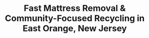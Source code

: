 ---
layout: location.njk
title: "Fast Mattress Removal & Community-Focused Recycling in East Orange, New Jersey"
metaDescription: "Fast mattress removal and community-focused recycling in East Orange, NJ. Next-day pickup serving this diverse Newark suburb from historic neighborhoods to modern developments with specialized urban community service."
permalink: /mattress-removal/new-jersey/newark/east-orange/
state: "New Jersey"
stateSlug: "new-jersey"
city: "East Orange"
citySlug: "east-orange"
parentMetro: "Newark"
zip: "07017"
latitude: 40.7676
longitude: -74.2049
tier: 3
population: 69612
businessLicense: "NJ-EO-2025-005"
pricing:
  oneItem: 125
  twoItems: 155
  threeItems: 180
  isPopular: twoItems
serviceArea: "East Orange, New Jersey including historic districts, residential neighborhoods, and community development areas"
neighborhoods: [
  {
    "name": "Central East Orange",
    "zipCodes": ["07017"]
  },
  {
    "name": "Ampere",
    "zipCodes": ["07018"]
  },
  {
    "name": "Brick Church",
    "zipCodes": ["07017"]
  },
  {
    "name": "Greenwood Lake Turnpike Area",
    "zipCodes": ["07017"]
  },
  {
    "name": "Main Street Corridor",
    "zipCodes": ["07017"]
  },
  {
    "name": "Park Avenue District",
    "zipCodes": ["07017"]
  },
  {
    "name": "Springdale Avenue Area",
    "zipCodes": ["07017"]
  },
  {
    "name": "Tremont Avenue Neighborhood",
    "zipCodes": ["07017"]
  },
  {
    "name": "North East Orange",
    "zipCodes": ["07017"]
  },
  {
    "name": "South East Orange",
    "zipCodes": ["07018"]
  },
  {
    "name": "East Orange Veterans Affairs Area",
    "zipCodes": ["07018"]
  },
  {
    "name": "Dodd Street Neighborhood",
    "zipCodes": ["07017"]
  }
]
zipCodes:
  - "07017"
  - "07018"
recyclingPartners:
  - "Waste Management Essex County"
  - "East Orange Department of Public Works"
  - "New Jersey Department of Environmental Protection Licensed Facilities"
  - "Essex County Recycling Programs"
nearbyCities:
  - name: "Newark"
    slug: "newark"
    distance: 2
    isSuburb: false
  - name: "Edison"
    slug: "edison"
    distance: 8
    isSuburb: true
  - name: "Elizabeth"
    slug: "elizabeth"
    distance: 7
    isSuburb: true
reviews:
  count: 198
  featured:
    - text: "We needed mattress pickup after moving into our new place in Ampere. The team was super professional and worked around our busy family schedule. They totally got the community vibe here and made everything easy for us."
      author: "Michelle R."
      neighborhood: "Ampere"
    - text: "Main Street area apartment cleanup - these folks showed up right on time, fair price, no hassles. Exactly what you need in this neighborhood."
      author: "Jerome"
      neighborhood: "Main Street Corridor"
    - text: "Had to clear out mattresses from my mom's house on Park Avenue after she moved to assisted living. The crew was respectful and understanding of the situation. They really care about the community they serve."
      author: "Sandra T."
      neighborhood: "Park Avenue District"
faqs:
  - question: "How quickly can you remove mattresses in East Orange?"
    answer: "Next-day service throughout East Orange and surrounding Essex County area. We coordinate around community schedules, family needs, and the unique timing of this diverse Newark suburb."
  - question: "Do you serve all East Orange neighborhoods and areas?"
    answer: "Complete service from Central East Orange to Ampere, Brick Church to Veterans Affairs area, Main Street corridor to residential neighborhoods - professional coverage across all ZIP codes."
  - question: "What's included in your $125 mattress pickup service?"
    answer: "Full professional service: pickup from any location, loading, transport, and certified recycling. No additional charges for community coordination or neighborhood access throughout East Orange."
  - question: "How does your service compare to city bulk pickup?"
    answer: "City collection requires coordination with East Orange Department of Public Works schedules. We provide community-focused service that works with your timeline and understands local neighborhood needs."
  - question: "Can you handle family and community housing mattress needs?"
    answer: "Absolutely. We specialize in diverse community logistics - from family home cleanouts to apartment turnovers, multi-generational housing to community development projects throughout East Orange."
  - question: "Do you provide environmentally responsible mattress disposal?"
    answer: "We prioritize certified recycling partnerships supporting New Jersey's environmental goals. Our specialized processing maximizes material recovery while meeting the sustainability values of environmentally conscious community residents."
  - question: "Are you licensed for mattress removal throughout Essex County?"
    answer: "Fully licensed and compliant with New Jersey environmental regulations and local requirements, with complete documentation for all residential and community disposals."
  - question: "Can you accommodate East Orange's diverse community and family needs?"
    answer: "Our expertise includes multi-generational housing, community development coordination, and the family-focused patterns that define life in this vibrant Newark suburb community."

pageContent:
  heroDescription: "Professional mattress removal throughout East Orange starting at just $125. We serve this vibrant Newark suburb community, from the historic Main Street corridor to diverse neighborhoods like Ampere and Brick Church. Reliable eco-friendly service with over 1 million mattresses recycled nationwide."
  aboutService: "Our professional mattress removal service serves East Orange with specialized pickup and eco-friendly recycling throughout this diverse Newark suburb. We handle mattress disposal for 69,612 residents across neighborhoods from historic Central East Orange to the bustling Main Street corridor, with convenient next-day service that works around busy urban schedules. East Orange's location as a major Newark suburb creates consistent mattress removal needs - from apartment turnovers in high-density residential areas to family home cleanouts during relocations. Our experienced teams understand the logistics of urban pickup, navigating narrow streets in neighborhoods like Ampere and Brick Church while coordinating with building managers in multi-unit developments along Park Avenue. The city's diverse housing stock - from historic single-family homes to modern apartment complexes - requires flexible mattress removal solutions that our service provides. We specialize in efficient pickup from walkup buildings, basement apartments, and upper-floor units common throughout East Orange's urban landscape. Our eco-friendly mattress recycling network has diverted over 1 million mattresses from landfills nationwide, providing the sustainable disposal solution this environmentally conscious community values. While city collection through the Department of Public Works handles standard residential pickup, our service eliminates coordination delays and provides immediate mattress removal when families need it most during moves, renovations, or housing transitions."
  serviceAreasIntro: "From historic Main Street corridor to residential neighborhoods throughout this diverse Newark suburb community:"
  regulationsCompliance: "East Orange mattress disposal operates through the city's Department of Public Works and Essex County waste management systems, serving this diverse Newark suburb community. Standard municipal collection requires advance coordination with city schedules that don't accommodate the immediate timing needs of family transitions, multi-generational housing changes, or community development projects. Essex County regulations mandate proper disposal documentation, while New Jersey Department of Environmental Protection oversees statewide waste management compliance standards. Unlike standard pickup, mattress disposal involves specialized handling that municipal services struggle to coordinate within East Orange's community-focused dynamics and family housing patterns. Why choose our mattress removal service? We eliminate municipal coordination delays by providing door-to-door mattress pickup with certified recycling that works around your timeline, whether managing family home transitions, apartment building turnovers, or community housing needs. Our licensed operation handles all regulatory compliance while delivering eco-friendly mattress recycling convenience that East Orange's community-centered environment requires. Whether coordinating around multi-generational family schedules, community development timing, or neighborhood renovation projects, we provide compliant mattress recycling that honors East Orange's strong community values."
  environmentalImpact: "Our professional mattress recycling service supports East Orange's commitment to community environmental responsibility, providing sustainable disposal solutions that match this Newark suburb's family-focused values. Our nationwide mattress recycling network has successfully diverted over 1 million mattresses from landfills, demonstrating environmental impact that aligns with New Jersey's sustainability goals and East Orange's commitment to community stewardship. Certified recycling partnerships divert approximately 80% of mattress materials from Essex County's waste system, supporting state environmental objectives while meeting the sustainability expectations of environmentally conscious community residents and families. Steel springs from East Orange homes and apartments become construction materials through specialized processing, while foam components support regional manufacturing without adding to urban waste infrastructure pressures. This approach reflects East Orange's character as a community-minded Newark suburb - environmental stewardship that meets the values families and community organizations expect from service providers. Documented recycling processes provide environmental compliance that community housing projects, family developments, and local organizations require, supporting sustainable practices that help East Orange maintain its reputation as a caring, responsible community."
  howItWorksScheduling: "Next-day appointments throughout East Orange and greater Essex County area. We coordinate around family schedules, community events, and multi-generational housing needs with professional suburban community service standards."
  howItWorksService: "Licensed team handles mattress removal using professional equipment suitable for diverse housing types, community developments, and family residential properties throughout this vibrant Newark suburb."
  howItWorksDisposal: "Mattresses are transported to certified recycling facilities supporting New Jersey's environmental goals and East Orange's commitment to sustainable community development as a responsible Newark suburb."
  sidebarStats:
    mattressesRemoved: "2,847"
---